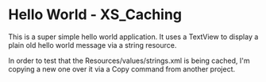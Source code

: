Hello World - XS_Caching
========================

This is a super simple hello world application. It uses a TextView to
display a plain old hello world message via a string resource.

In order to test that the Resources/values/strings.xml is being cached, 
I'm copying a new one over it via a Copy command from another project.